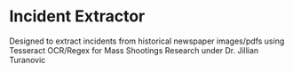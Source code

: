 # Incident Extractor

Designed to extract incidents from historical newspaper images/pdfs using Tesseract OCR/Regex for Mass Shootings Research under Dr. Jillian Turanovic